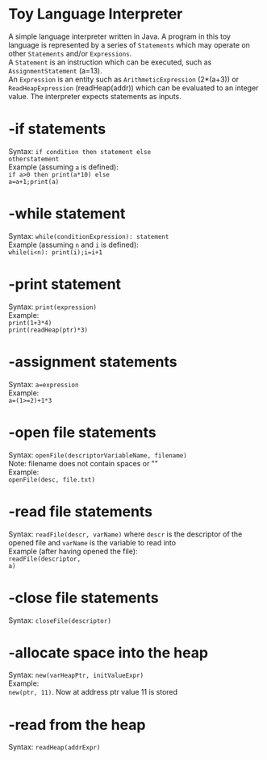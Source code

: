 # Toy Language Interpreter
A simple language interpreter written in Java. A program in this toy language is represented by a series of 
<code>Statements</code> which may operate on other <code>Statements</code> and/or <code>Expressions</code>.<br>
A <code>Statement</code> is an instruction which can be executed, such as <code>AssignmentStatement</code> (a=13).<br>
An <code>Expression</code> is an entity such as <code>ArithmeticExpression</code> (2*(a+3)) or <code>ReadHeapExpression</code> (readHeap(addr)) which can be evaluated to an integer value.
The interpreter expects statements as inputs.

# -if statements
Syntax:
	<code>if condition then statement else otherstatement</code><br>
Example (assuming <code>a</code> is defined):<br>
	<code>if a>0 then print(a*10) else a=a+1;print(a)</code>
	
# -while statement
Syntax: 
	<code>while(conditionExpression): statement</code><br>
Example (assuming <code>n</code> and <code>i</code> is defined):<br>
	<code>while(i<n): print(i);i=i+1</code><br>
	
# -print statement
Syntax:
	<code>print(expression)</code><br>
Example:<br>
	<code>print(1+3*4)</code><br>
	<code>print(readHeap(ptr)*3)</code><br>
	
# -assignment statements
Syntax:
	<code>a=expression</code><br>
Example: <br>
	<code>a=(1>=2)+1*3</code><br>
	
# -open file statements
Syntax: 
	<code>openFile(descriptorVariableName, filename)</code><br>
	Note: filename does not contain spaces or ""<br>
Example:<br>
	<code>openFile(desc, file.txt)</code><br>
	
# -read file statements
Syntax:
	<code>readFile(descr, varName)</code> where <code>descr</code> is the descriptor of the opened file and <code>varName</code> is the
	variable to read into<br>
Example (after having opened the file):<br>
	<code>readFile(descriptor, a)</code><br>

# -close file statements
Syntax:
	<code>closeFile(descriptor)</code><br>

# -allocate space into the heap
Syntax:
		<code>new(varHeapPtr, initValueExpr)</code><br>
Example:<br>
		<code>new(ptr, 11)</code>. Now at address ptr value 11 is stored<br>
# -read from the heap
Syntax:
		<code>readHeap(addrExpr)</code><br>
		
